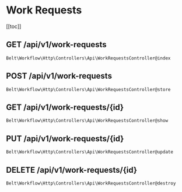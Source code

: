 # Work Requests

[[toc]]

## GET /api/v1/work-requests

`Belt\Workflow\Http\Controllers\Api\WorkRequestsController@index`

## POST /api/v1/work-requests

`Belt\Workflow\Http\Controllers\Api\WorkRequestsController@store`

## GET /api/v1/work-requests/{id}

`Belt\Workflow\Http\Controllers\Api\WorkRequestsController@show`

## PUT /api/v1/work-requests/{id}

`Belt\Workflow\Http\Controllers\Api\WorkRequestsController@update`

## DELETE /api/v1/work-requests/{id}

`Belt\Workflow\Http\Controllers\Api\WorkRequestsController@destroy`